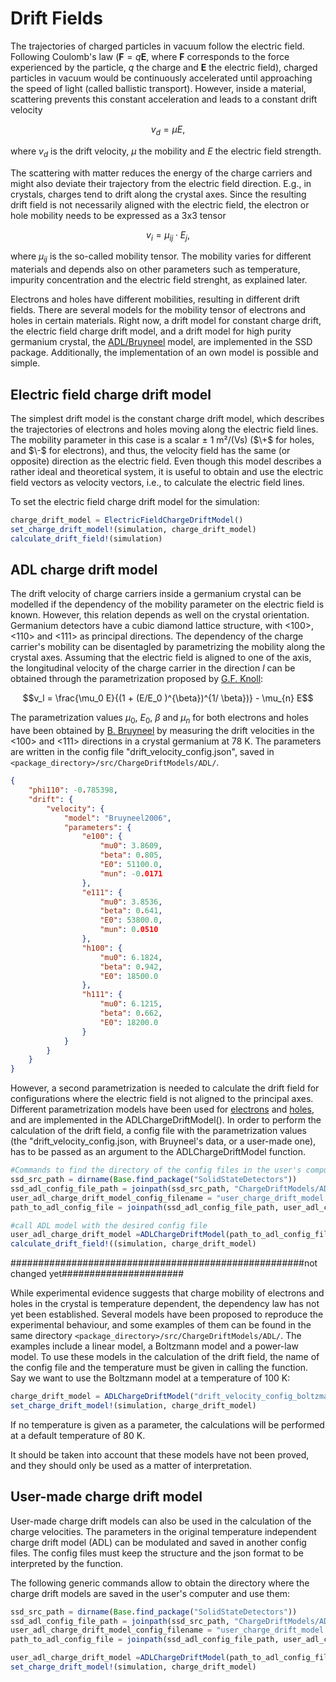 # Drift Fields

The trajectories of charged particles in vacuum follow the electric field. Following Coulomb's law ($\bm{F} = q \bm{E}$, where $\bm{F}$ corresponds to the force experienced by the particle, $q$ the charge and $\bm{E}$ the electric field), charged particles in vacuum would be continuously accelerated until approaching the speed of light (called ballistic transport). However, inside a material, scattering prevents this constant acceleration and leads to a constant drift velocity 

```math
v_{d} = \mu E,
```
where $v_{d}$ is the drift velocity, $\mu$ the mobility and $E$ the electric field strength.

The scattering with matter reduces the energy of the charge carriers and might also deviate their trajectory from the electric field direction. E.g., in crystals, charges tend to drift along the crystal axes. Since the resulting drift field is not necessarily aligned with the electric field, the electron or hole mobility needs to be expressed as a 3x3 tensor

```math
v_{i} =  \mu_{ij} \cdot E_{j},
```

where $\mu_{ij}$ is the so-called mobility tensor. The mobility varies for different materials and depends also on other parameters such as temperature, impurity concentration and the electric field strenght, as explained later.

Electrons and holes have different mobilities, resulting in different drift fields. There are several models for the mobility tensor of electrons and holes in certain materials. Right now, a drift model for constant charge drift, the electric field charge drift model, and a drift model for high purity germanium crystal, the [ADL/Bruyneel](https://www.sciencedirect.com/science/article/pii/S0168900206015166) model, are implemented in the SSD package. Additionally, the implementation of an own model is possible and simple.

## Electric field charge drift model 

The simplest drift model is the constant charge drift model, which describes the trajectories of electrons and holes moving along the electric field lines. The mobility parameter in this case is a scalar $\pm$ 1 m²/(Vs) ($\+$ for holes, and $\-$ for electrons), and thus, the velocity field has the same (or opposite) direction as the electric field. Even though this model describes a rather ideal and theoretical system, it is useful to obtain and use the electric field vectors as velocity vectors, i.e., to calculate the electric field lines.

To set the electric field charge drift model for the simulation:

```julia
charge_drift_model = ElectricFieldChargeDriftModel()
set_charge_drift_model!(simulation, charge_drift_model) 
calculate_drift_field!(simulation)
```

## ADL charge drift model

The drift velocity of charge carriers inside a germanium crystal can be modelled if the dependency of the mobility parameter on the electric field is known. However, this relation depends as well on the crystal orientation. Germanium detectors have a cubic diamond lattice structure, with <100>, <110> and <111> as principal directions. The dependency of the charge carrier's mobility can be disentagled by parametrizing the mobility along the crystal axes. Assuming that the electric field is aligned to one of the axis, the longitudinal velocity of the charge carrier in the direction $\textit{l}$ can be obtained through the parametrization proposed by [G.F. Knoll](https://www.wiley.com/en-us/Radiation+Detection+and+Measurement%2C+4th+Edition-p-9780470131480):

```math
v_l = \frac{\mu_0 E}{(1 + (E/E_0 )^{\beta})^{1/ \beta})} - \mu_{n} E
```
The parametrization values $\mu_{0}$, $E_{0}$, $\beta$ and $\mu_{n}$ for both electrons and holes have been obtained by [B. Bruyneel](https://www.sciencedirect.com/science/article/pii/S0168900206015166) by measuring the drift velocities in the <100> and <111> directions in a crystal germanium at 78 K. The parameters are written in the config file "drift_velocity_config.json", saved in `<package_directory>/src/ChargeDriftModels/ADL/`.

```json
{
	"phi110": -0.785398,
	"drift": {
		"velocity": {
			"model": "Bruyneel2006",
			"parameters": {
				"e100": {
					"mu0": 3.8609,
					"beta": 0.805,
					"E0": 51100.0,
					"mun": -0.0171
				},
				"e111": {
					"mu0": 3.8536,
					"beta": 0.641,
					"E0": 53800.0,
					"mun": 0.0510
				},
				"h100": {
					"mu0": 6.1824,
					"beta": 0.942,
					"E0": 18500.0
				},
				"h111": {
					"mu0": 6.1215,
					"beta": 0.662,
					"E0": 18200.0
				}
			}
		}
	}
}
```

However, a second parametrization is needed to calculate the drift field for configurations where the electric field is not aligned to the principal axes. Different parametrization models have been used for [electrons](https://www.sciencedirect.com/science/article/pii/S0168900299012863) and [holes](https://www.sciencedirect.com/science/article/pii/S0168900206015166), and are implemented in the ADLChargeDriftModel(). In order to perform the calculation of the drift field, a config file with the parametrization values (the "drift_velocity_config.json, with Bruyneel's data, or a user-made one), has to be passed as an argument to the ADLChargeDriftModel function.

```julia
#Commands to find the directory of the config files in the user's computer
ssd_src_path = dirname(Base.find_package("SolidStateDetectors"))
ssd_adl_config_file_path = joinpath(ssd_src_path, "ChargeDriftModels/ADL")
user_adl_charge_drift_model_config_filename = "user_charge_drift_model.json"
path_to_adl_config_file = joinpath(ssd_adl_config_file_path, user_adl_charge_drift_model_config_filename)

#call ADL model with the desired config file 
user_adl_charge_drift_model =ADLChargeDriftModel(path_to_adl_config_file)
calculate_drift_field!((simulation, charge_drift_model) 
```

#####################################################not changed yet######################

While experimental evidence suggests that charge mobility of electrons and holes in the crystal is temperature dependent, the dependency law has not yet been established. Several models have been proposed to reproduce the experimental behaviour, and some examples of them can be found in the same directory `<package_directory>/src/ChargeDriftModels/ADL/`. The examples include a linear model, a Boltzmann model and a power-law model. To use these models in the calculation of the drift field, the name of the config file and the temperature must be given in calling the function. Say we want to use the Boltzmann model at a temperature of 100 K:

```julia
charge_drift_model = ADLChargeDriftModel("drift_velocity_config_boltzmann.json", 100)  
set_charge_drift_model!(simulation, charge_drift_model) 
```


If no temperature is given as a parameter, the calculations will be performed at a default temperature of 80 K.

It should be taken into account that these models have not been proved, and they should only be used as a matter of interpretation.

## User-made charge drift model

User-made charge drift models can also be used in the calculation of the charge velocities. The parameters in the original temperature independent charge drift model (ADL) can be modulated and saved in another config files. The config files must keep the structure and the json format to be interpreted by the function.

The following generic commands allow to obtain the directory where the charge drift models are saved in the user's computer and use them:

```julia
ssd_src_path = dirname(Base.find_package("SolidStateDetectors"))
ssd_adl_config_file_path = joinpath(ssd_src_path, "ChargeDriftModels/ADL")
user_adl_charge_drift_model_config_filename = "user_charge_drift_model.json"
path_to_adl_config_file = joinpath(ssd_adl_config_file_path, user_adl_charge_drift_model_config_filename)

user_adl_charge_drift_model =ADLChargeDriftModel(path_to_adl_config_file)
set_charge_drift_model!(simulation, charge_drift_model) 

```
